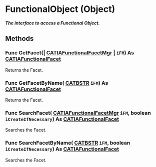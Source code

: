# FunctionalObject (Object)

**_The interface to access a Functional Object._**

## Methods

### Func **GetFacet**(| [CATIAFunctionalFacetMgr](../CATFunctSystemItf/interface_FunctionalFacetMgr_67280.md) | `iFM`) As [CATIAFunctionalFacet](../CATFunctSystemItf/interface_FunctionalFacet_47340.md)

   Returns the Facet.  
### Func **GetFacetByName**( [CATBSTR](../System/typedef_CATBSTR_8129.md)  `iFM`) As [CATIAFunctionalFacet](../CATFunctSystemItf/interface_FunctionalFacet_47340.md)

   Returns the Facet.  
### Func **SearchFacet**( [CATIAFunctionalFacetMgr](../CATFunctSystemItf/interface_FunctionalFacetMgr_67280.md)  `iFM`,  boolean  `iCreateIfNecessary`) As [CATIAFunctionalFacet](../CATFunctSystemItf/interface_FunctionalFacet_47340.md)

   Searches the Facet.  
### Func **SearchFacetByName**( [CATBSTR](../System/typedef_CATBSTR_8129.md)  `iFM`,  boolean  `iCreateIfNecessary`) As [CATIAFunctionalFacet](../CATFunctSystemItf/interface_FunctionalFacet_47340.md)

   Searches the Facet.